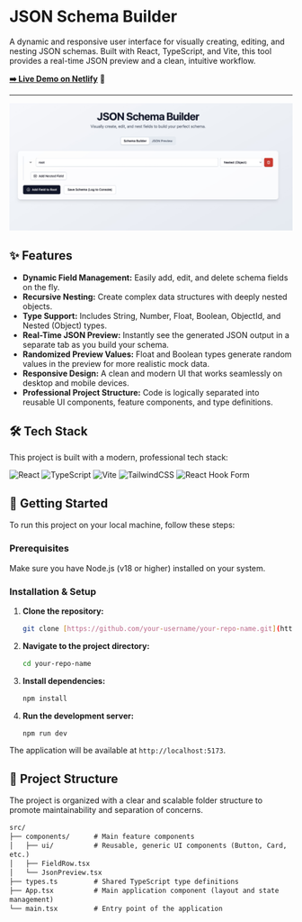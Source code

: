 # JSON Schema Builder

A dynamic and responsive user interface for visually creating, editing, and nesting JSON schemas. Built with React, TypeScript, and Vite, this tool provides a real-time JSON preview and a clean, intuitive workflow.

**[➡️ Live Demo on Netlify](https://jsonshema-react-app.netlify.app/)** 🚀

---

![JSON Schema Builder Screenshot](./public/schema.jpeg)

## ✨ Features

* **Dynamic Field Management:** Easily add, edit, and delete schema fields on the fly.
* **Recursive Nesting:** Create complex data structures with deeply nested objects.
* **Type Support:** Includes String, Number, Float, Boolean, ObjectId, and Nested (Object) types.
* **Real-Time JSON Preview:** Instantly see the generated JSON output in a separate tab as you build your schema.
* **Randomized Preview Values:** Float and Boolean types generate random values in the preview for more realistic mock data.
* **Responsive Design:** A clean and modern UI that works seamlessly on desktop and mobile devices.
* **Professional Project Structure:** Code is logically separated into reusable UI components, feature components, and type definitions.

## 🛠️ Tech Stack

This project is built with a modern, professional tech stack:

![React](https://img.shields.io/badge/react-%2320232a.svg?style=for-the-badge&logo=react&logoColor=%2361DAFB)
![TypeScript](https://img.shields.io/badge/typescript-%23007ACC.svg?style=for-the-badge&logo=typescript&logoColor=white)
![Vite](https://img.shields.io/badge/vite-%23646CFF.svg?style=for-the-badge&logo=vite&logoColor=white)
![TailwindCSS](https://img.shields.io/badge/tailwindcss-%2338B2AC.svg?style=for-the-badge&logo=tailwind-css&logoColor=white)
![React Hook Form](https://img.shields.io/badge/React%20Hook%20Form-%23EC5990.svg?style=for-the-badge&logo=reacthookform&logoColor=white)

## 🚀 Getting Started

To run this project on your local machine, follow these steps:

### Prerequisites

Make sure you have Node.js (v18 or higher) installed on your system.

### Installation & Setup

1.  **Clone the repository:**
    ```bash
    git clone [https://github.com/your-username/your-repo-name.git](https://github.com/your-username/your-repo-name.git)
    ```
2.  **Navigate to the project directory:**
    ```bash
    cd your-repo-name
    ```
3.  **Install dependencies:**
    ```bash
    npm install
    ```
4.  **Run the development server:**
    ```bash
    npm run dev
    ```
The application will be available at `http://localhost:5173`.

## 📂 Project Structure

The project is organized with a clear and scalable folder structure to promote maintainability and separation of concerns.

```
src/
├── components/      # Main feature components
│   ├── ui/          # Reusable, generic UI components (Button, Card, etc.)
│   ├── FieldRow.tsx
│   └── JsonPreview.tsx
├── types.ts         # Shared TypeScript type definitions
├── App.tsx          # Main application component (layout and state management)
└── main.tsx         # Entry point of the application
```
